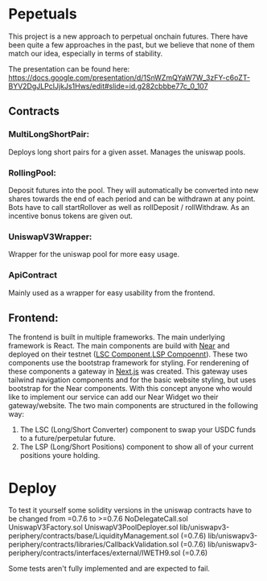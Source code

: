 # Pepetuals

This project is a new approach to perpetual onchain futures. There have been quite a few approaches in the past, but we believe that none of them match our idea, especially in terms of stability.

The presentation can be found here:
https://docs.google.com/presentation/d/1SnWZmQYaW7W_3zFY-c6oZT-BYV2DgJLPcIJjkJs1Hws/edit#slide=id.g282cbbbe77c_0_107

## Contracts

### MultiLongShortPair:
Deploys long short pairs for a given asset.
Manages the uniswap pools.

### RollingPool:
Deposit futures into the pool. They will automatically be converted into new shares towards the end of each period and can be withdrawn at any point.
Bots have to call startRollover as well as rollDeposit / rollWithdraw. As an incentive bonus tokens are given out.

### UniswapV3Wrapper:
Wrapper for the uniswap pool for more easy usage.

### ApiContract
Mainly used as a wrapper for easy usability from the frontend.


## Frontend:
The frontend is built in multiple frameworks. The main underlying framework is React. The main components are build with [Near](https://near.org/) and deployed on their testnet ([LSC Component](https://test.near.org/paulg00.testnet/widget/LSC.Main),[LSP Compoennt](https://test.near.org/paulg00.testnet/widget/LSP.Main)). These two components use the bootstrap framework for styling. For renderening of these components a gateway in [Next.js](https://nextjs.org) was created. This gateway uses tailwind navigation components and for the basic website styling, but uses bootstrap for the Near components.
With this concept anyone who would like to implement our service can add our Near Widget wo their gateway/website.
The two main components are structured in the following way:
1. The LSC (Long/Short Converter) component to swap your USDC funds to a future/perpetular future.
2. The LSP (Long/Short Positions) component to show all of your current positions youre holding.

# Deploy

To test it yourself some solidity versions in the uniswap contracts have to be changed from =0.7.6 to >=0.7.6
NoDelegateCall.sol
UniswapV3Factory.sol
UniswapV3PoolDeployer.sol
lib/uniswapv3-periphery/contracts/base/LiquidityManagement.sol (=0.7.6)
lib/uniswapv3-periphery/contracts/libraries/CallbackValidation.sol (=0.7.6)
lib/uniswapv3-periphery/contracts/interfaces/external/IWETH9.sol (=0.7.6)


Some tests aren't fully implemented and are expected to fail.
